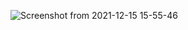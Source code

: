 
![Screenshot from 2021-12-15 15-55-46](https://user-images.githubusercontent.com/57672103/146170343-f8e1ee08-bdf9-40ea-bba0-1cbc61036587.png)
